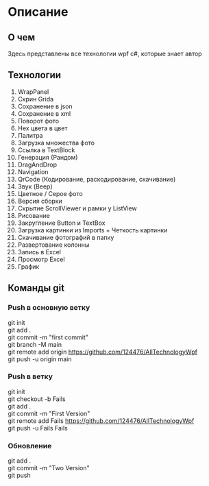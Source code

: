 # Описание
## О чем
Здесь представлены все технологии wpf c#, которые знает автор

## Технологии
1. WrapPanel
2. Скрин Gridа
3. Сохранение в json
4. Сохранение в xml
5. Поворот фото
6. Hex цвета в цвет
7. Палитра
8. Загрузка множества фото
9. Ссылка в TextBlock
10. Генерация (Рандом)
11. DragAndDrop
12. Navigation
13. QrCode (Кодирование, раскодирование, скачивание)
14. Звук (Beep)
15. Цветное / Серое фото
16. Версия сборки
17. Скрытие ScrollViewer и рамки у ListView
18. Рисование
19. Закругление Button и TextBox
20. Загрузка картинки из Imports + Четкость картинки
21. Скачивание фотографий в папку
22. Развертование колонны
23. Запись в Excel
24. Просмотр Excel
25. График

## Команды git
### Push в основную ветку
git init <br />
git add .<br />
git commit -m "first commit" <br />
git branch -M main <br />
git remote add origin https://github.com/124476/AllTechnologyWpf <br />
git push -u origin main <br />

### Push в ветку
git init <br />
git checkout -b Fails <br />
git add . <br />
git commit -m "First Version" <br />
git remote add Fails https://github.com/124476/AllTechnologyWpf <br />
git push -u Fails Fails <br />

### Обновление
git add . <br />
git commit -m "Two Version" <br />
git push
